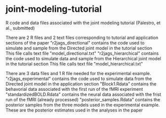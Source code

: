 # joint-modeling-tutorial
R code and data files associated with the joint modeling tutorial (Palestro, et al., submitted)

There are 2 R files and 2 text files corresponding to tutorial and application sections of the paper
  "r2jags_directional" contains the code used to simulate and sample from the Directed joint model in the tutorial section
    This file calls text file "model_directional.txt" 
  "r2jags_hierarchical" contains the code used to simulate data and sample from the Hierarchical joint model in the tutorial section
    This file calls text file "model_hierarchical.txt"
 
 There are 3 data files and 1 R file needed for the experimental example. 
  "r2jags_experimental" contains the code used to simulate data from the Directed joint model in the application section
  "Block1.Rdata" contains the behavorial data associated with the first run of the fMRI experiment
  "standardizedBOLD.Rdata" contains the neural data associated with the frist run of the fMRI (already processed)
  "posterior_samples.Rdata" contains the posterior samples from the three models used in the experimental example. These are the posterior estimates used in the analyses in the paper
  
  
